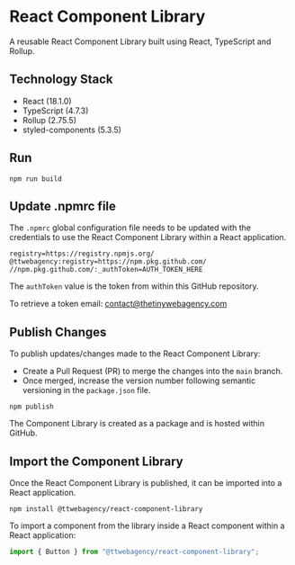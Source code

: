 # React Component Library

A reusable React Component Library built using React, TypeScript and Rollup.

## Technology Stack

+ React (18.1.0)
+ TypeScript (4.7.3)
+ Rollup (2.75.5)
+ styled-components (5.3.5)

## Run
```
npm run build
```

## Update .npmrc file
The `.npmrc` global configuration file needs to be updated with the credentials to use the React Component Library within a React application.

```
registry=https://registry.npmjs.org/
@ttwebagency:registry=https://npm.pkg.github.com/
//npm.pkg.github.com/:_authToken=AUTH_TOKEN_HERE
```

The `authToken` value is the token from within this GitHub repository.

To retrieve a token email: contact@thetinywebagency.com 

## Publish Changes
To publish updates/changes made to the React Component Library:

+ Create a Pull Request (PR) to merge the changes into the `main` branch.
+ Once merged, increase the version number following semantic versioning in the `package.json` file.

```
npm publish
```

The Component Library is created as a package and is hosted within GitHub.

## Import the Component Library
Once the React Component Library is published, it can be imported into a React application.
```
npm install @ttwebagency/react-component-library
```

To import a component from the library inside a React component within a React application:
```javascript
import { Button } from "@ttwebagency/react-component-library";
```
